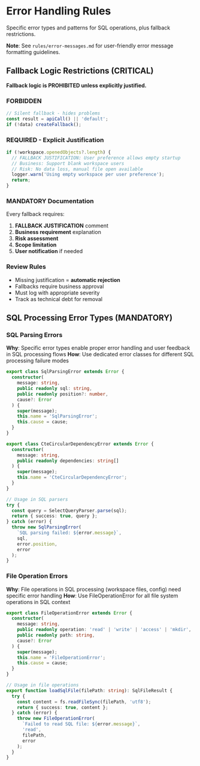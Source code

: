 # Error Handling Rules

Specific error types and patterns for SQL operations, plus fallback restrictions.

**Note**: See `rules/error-messages.md` for user-friendly error message formatting guidelines.

## Fallback Logic Restrictions (CRITICAL)

**Fallback logic is PROHIBITED unless explicitly justified.**

### FORBIDDEN
```typescript
// Silent fallback - hides problems
const result = apiCall() || 'default';
if (!data) createFallback();
```

### REQUIRED - Explicit Justification
```typescript
if (!workspace.openedObjects?.length) {
  // FALLBACK JUSTIFICATION: User preference allows empty startup
  // Business: Support blank workspace users  
  // Risk: No data loss, manual file open available
  logger.warn('Using empty workspace per user preference');
  return;
}
```

### MANDATORY Documentation
Every fallback requires:
1. **FALLBACK JUSTIFICATION** comment
2. **Business requirement** explanation  
3. **Risk assessment**
4. **Scope limitation**
5. **User notification** if needed

### Review Rules  
- Missing justification = **automatic rejection**
- Fallbacks require business approval
- Must log with appropriate severity
- Track as technical debt for removal

## SQL Processing Error Types (MANDATORY)

### SQL Parsing Errors
**Why**: Specific error types enable proper error handling and user feedback in SQL processing flows
**How**: Use dedicated error classes for different SQL processing failure modes
```typescript
export class SqlParsingError extends Error {
  constructor(
    message: string,
    public readonly sql: string,
    public readonly position?: number,
    cause?: Error
  ) {
    super(message);
    this.name = 'SqlParsingError';
    this.cause = cause;
  }
}

export class CteCircularDependencyError extends Error {
  constructor(
    message: string,
    public readonly dependencies: string[]
  ) {
    super(message);
    this.name = 'CteCircularDependencyError';
  }
}

// Usage in SQL parsers
try {
  const query = SelectQueryParser.parse(sql);
  return { success: true, query };
} catch (error) {
  throw new SqlParsingError(
    `SQL parsing failed: ${error.message}`,
    sql,
    error.position,
    error
  );
}
```

### File Operation Errors
**Why**: File operations in SQL processing (workspace files, config) need specific error handling
**How**: Use FileOperationError for all file system operations in SQL context
```typescript
export class FileOperationError extends Error {
  constructor(
    message: string,
    public readonly operation: 'read' | 'write' | 'access' | 'mkdir',
    public readonly path: string,
    cause?: Error
  ) {
    super(message);
    this.name = 'FileOperationError';
    this.cause = cause;
  }
}

// Usage in file operations
export function loadSqlFile(filePath: string): SqlFileResult {
  try {
    const content = fs.readFileSync(filePath, 'utf8');
    return { success: true, content };
  } catch (error) {
    throw new FileOperationError(
      `Failed to read SQL file: ${error.message}`,
      'read',
      filePath,
      error
    );
  }
}
```